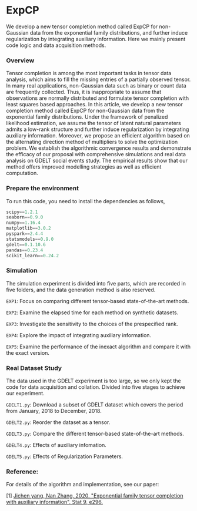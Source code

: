 # ExpCP

We develop a new tensor completion method called ExpCP for non-Gaussian data from the exponential family distributions, and further induce regularization by integrating auxiliary information. Here we mainly present code logic and data acquisition methods. 

### Overview

Tensor completion is among the most important tasks in tensor data analysis, which aims to fill the missing entries of a partially observed tensor. In many real applications, non-Gaussian data such as binary or count data are frequently collected. Thus, it is inappropriate to assume that observations are normally distributed and formulate tensor completion with least squares based approaches. In this article, we develop a new tensor completion method called ExpCP for non-Gaussian data from the exponential family distributions. Under the framework of penalized likelihood estimation, we assume the tensor of latent natural parameters admits a low-rank structure and further induce regularization by integrating auxiliary information. Moreover, we propose an efficient algorithm based on the alternating direction method of multipliers to solve the optimization problem. We establish the algorithmic convergence results and demonstrate the efficacy of our proposal with comprehensive simulations and real data analysis on GDELT social events study. The empirical results show that our method offers improved modelling strategies as well as efficient computation.

### Prepare the environment

To run this code, you need to install the dependencies as follows,

```python
scipy==1.2.1
seaborn==0.9.0
numpy==1.16.4
matplotlib==3.0.2
pyspark==2.4.4
statsmodels==0.9.0
gdelt==0.1.10.6
pandas==0.23.4
scikit_learn==0.24.2
```

### Simulation 

The simulation experiment is divided into five parts, which are recorded in five folders, and the data generation method is also reserved.

`EXP1`: Focus on comparing different tensor-based state-of-the-art methods.

`EXP2`: Examine the elapsed time for each method on synthetic datasets.

`EXP3`: Investigate the sensitivity to the choices of the prespecified rank.

`EXP4`: Explore the impact of integrating auxiliary information.

`EXP5`: Examine the performance of the inexact algorithm and compare it with the exact version.

### Real Dataset Study

The data used in the GDELT experiment is too large, so we only kept the code for data acquisition and collation. Divided into five stages to achieve our experiment.

`GDELT1.py`: Download a subset of GDELT dataset which covers the period from January, 2018 to December, 2018.

`GDELT2.py`: Reorder the dataset as a tensor.

`GDELT3.py`: Compare the different tensor-based state-of-the-art methods.

`GDELT4.py`: Effects of auxiliary infomation.

`GDELT5.py`: Effects of Regularization Parameters.

### Reference:

For details of the algorithm and implementation, see our paper:

[1] [Jichen yang, Nan Zhang, 2020. "Exponential family tensor completion with auxiliary information". Stat 9, e296.](https://onlinelibrary.wiley.com/doi/abs/10.1002/sta4.296)


